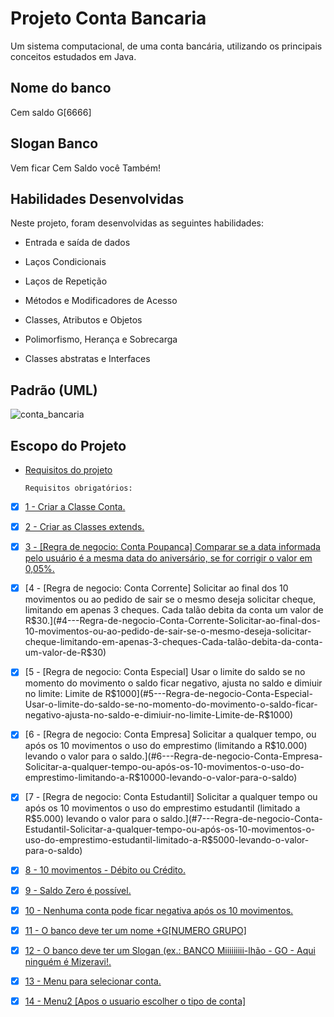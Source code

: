 # Projeto Conta Bancaria

Um sistema computacional, de uma conta bancária, utilizando os principais conceitos estudados em Java. 

## Nome do banco 
  Cem saldo G[6666]
  
## Slogan Banco
  Vem ficar Cem Saldo você Também!
  

## Habilidades Desenvolvidas

Neste projeto, foram desenvolvidas as seguintes habilidades:

- Entrada e saída de dados

- Laços Condicionais

- Laços de Repetição

- Métodos e Modificadores de Acesso

- Classes, Atributos e Objetos

- Polimorfismo, Herança e Sobrecarga

- Classes abstratas e Interfaces


## Padrão (UML) 

![conta_bancaria](https://user-images.githubusercontent.com/94489726/235037163-a5a63d85-efaa-4d7e-bba9-8f65c9aaa552.png)

## Escopo do Projeto

- [Requisitos do projeto](#requisitos-do-projeto)


    `Requisitos obrigatórios:`

 - [x] [1 - Criar a Classe Conta.](#1---Criar-a-Classe-Conta)

 - [x] [2 - Criar as Classes extends.](#2---Criar-as-Classes-extends)

 - [x] [3 - [Regra de negocio: Conta Poupanca] Comparar se a data informada pelo usuário é a mesma data do aniversário, se for corrigir o valor em 0,05%.](#3---Regra-de-negocio-Conta-Poupanca-Comparar-se-a-data-informada-pelo-usuário-é-a-mesma-data-do-aniversário-se-for-corrigir-o-valor-em-0,05%s)
 
 - [x] [4 - [Regra de negocio: Conta Corrente] Solicitar ao final dos 10 movimentos ou ao pedido de sair se o mesmo deseja solicitar cheque, limitando em apenas 3 cheques. Cada talão debita da conta um valor de R$30.](#4---Regra-de-negocio-Conta-Corrente-Solicitar-ao-final-dos-10-movimentos-ou-ao-pedido-de-sair-se-o-mesmo-deseja-solicitar-cheque-limitando-em-apenas-3-cheques-Cada-talão-debita-da-conta-um-valor-de-R$30)
 
 - [x] [5 - [Regra de negocio: Conta Especial] Usar o limite do saldo se no momento do movimento o saldo ficar negativo, ajusta no saldo e dimiuir no limite: Limite de R$1000](#5---Regra-de-negocio-Conta-Especial-Usar-o-limite-do-saldo-se-no-momento-do-movimento-o-saldo-ficar-negativo-ajusta-no-saldo-e-dimiuir-no-limite-Limite-de-R$1000)

 - [x] [6 -  [Regra de negocio: Conta Empresa] Solicitar a qualquer tempo, ou após os 10 movimentos o uso do emprestimo (limitando a R$10.000) levando o valor para o saldo.](#6---Regra-de-negocio-Conta-Empresa-Solicitar-a-qualquer-tempo-ou-após-os-10-movimentos-o-uso-do-emprestimo-limitando-a-R$10000-levando-o-valor-para-o-saldo)

 - [x] [7 - [Regra de negocio: Conta Estudantil] Solicitar a qualquer tempo ou após os 10 movimentos o uso do emprestimo estudantil (limitado a R$5.000) levando o valor para o saldo.](#7---Regra-de-negocio-Conta-Estudantil-Solicitar-a-qualquer-tempo-ou-após-os-10-movimentos-o-uso-do-emprestimo-estudantil-limitado-a-R$5000-levando-o-valor-para-o-saldo)
 
 - [x] [8 - 10 movimentos - Débito ou Crédito.](#8---10-movimentos-Débito-ou-Crédito)
 - [x] [9 - Saldo Zero é possível.](#9---Saldo-Zero-é-possível)
 - [x] [10 - Nenhuma conta pode ficar negativa após os 10 movimentos.](#10---Nenhuma-conta-pode-ficar-negativa-após-os-10-movimentos)
 - [x] [11 - O banco deve ter um nome +G[NUMERO GRUPO]](#11---O-banco-deve-ter-um-nome-+G-NUMERO-GRUPO)
 - [x] [12 - O banco deve ter um Slogan (ex.: BANCO Miiiiiiiii-lhão - GO - Aqui ninguém é Mizeravi!.](#12---O-banco-deve-ter-um-Slogan-ex-BANCO-Miiiiiiiii-lhão-GO-Aqui-ninguém-é-Mizeravi)
 - [x] [13 - Menu para selecionar conta.](#13---Menu-para-selecionar-conta)
 - [x] [14 - Menu2 [Apos o usuario escolher o tipo de conta]](#14---Menu2-Apos-o-usuario-escolher-o-tipo-de-conta)
